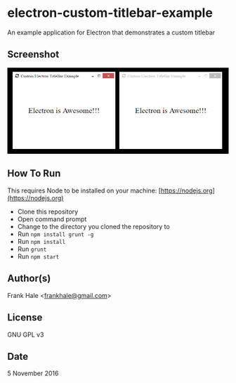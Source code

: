 electron-custom-titlebar-example
==================================

An example application for Electron that demonstrates a custom titlebar

## Screenshot

<img src="screenshots/electron-custom-titlebar.png" alt="screenshot of custom window titlebar (active and inactive)" />

## How To Run

This requires Node to be installed on your machine: 
[https://nodejs.org](https://nodejs.org)

- Clone this repository
- Open command prompt
- Change to the directory you cloned the repository to
- Run `npm install grunt -g`
- Run `npm install`
- Run `grunt`
- Run `npm start`

## Author(s)

Frank Hale &lt;frankhale@gmail.com&gt;

## License

GNU GPL v3

## Date

5 November 2016